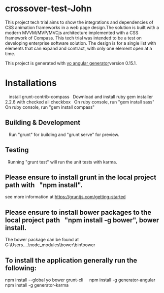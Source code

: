 # crossover-test-John

This project tech trial aims to show the integrations and dependencies of CSS animation frameworks in a web page design.The solution is built with a modern MVVM/MVP/MVCjs architecture implemented with a CSS framework of Compass. This tech trial was intended to be a test on developing enterprise software solution. The design is for a single list with elements that can expand and contract, with only one element open at a time.

This project is generated with [yo angular generator](https://github.com/yeoman/generator-angular)version 0.15.1.

# Installations
   install grunt-contrib-compass   
   Download and install ruby gem installer 2.2.6 with checked all checkbox   
   On ruby console, run "gem install sass"   
   On ruby console, run "gem install compass"

## Building & Development
   Run "grunt" for building and "grunt serve" for preview.

## Testing
   Running "grunt test" will run the unit tests with karma.
 
## Please ensure to install grunt in the local project path with   "npm install". 
   see more information at https://gruntjs.com/getting-started

## Please ensure to install bower packages to the local project path   "npm install -g bower", bower install. 
   The bower package can be found at    C:\Users\....\node_modules\bower\bin\bower

## To install the application generally run the following:    
   npm install --global yo bower grunt-cli     
   npm install -g generator-angular    
   npm install -g generator-karma
